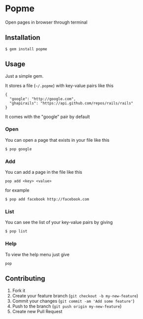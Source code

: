 # Popme

Open pages in browser through terminal

## Installation

    $ gem install popme

## Usage

Just a simple gem.

It stores a file (`~/.popme`) with key-value pairs like this

```
{
  "google": "http://google.com",
  "ghapirails": "https://api.github.com/repos/rails/rails"
}
```

It comes with the "google" pair by default

### Open

You can open a page that exists in your file like this

```
$ pop google
```

### Add

You can add a page in the file like this

```
pop add <key> <value>
```

for example

```
$ pop add facebook http://facebook.com
```

### List

You can see the list of your key-value pairs by giving

```
$ pop list
```

### Help

To view the help menu just give

```
pop
```

## Contributing

1. Fork it
2. Create your feature branch (`git checkout -b my-new-feature`)
3. Commit your changes (`git commit -am 'Add some feature'`)
4. Push to the branch (`git push origin my-new-feature`)
5. Create new Pull Request
